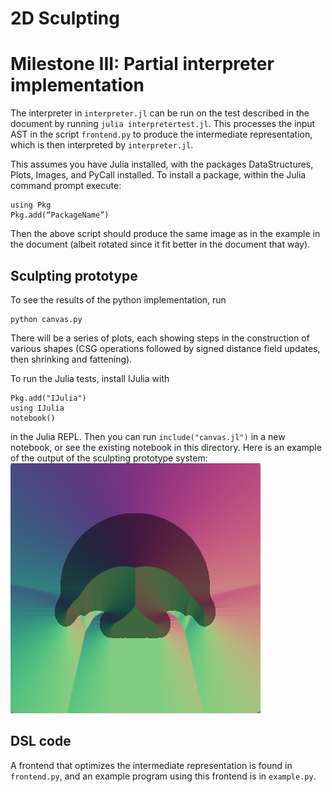# 2D Sculpting


# Milestone III: Partial interpreter implementation
The interpreter in `interpreter.jl` can be run on the test described in the document by running `julia interpretertest.jl`.
This processes the input AST in the script `frontend.py` to produce the intermediate representation, which is then interpreted by `interpreter.jl`.

This assumes you have Julia installed, with the packages DataStructures, Plots, Images, and PyCall installed. To install a package, within the Julia command prompt execute:
```
using Pkg
Pkg.add(“PackageName”)
```
Then the above script should produce the same image as in the example in the document (albeit rotated since it fit better in the document that way).


## Sculpting prototype
To see the results of the python implementation, run
```
python canvas.py
```
There will be a series of plots, each showing steps in the construction of various shapes (CSG operations followed by signed distance field updates, then shrinking and fattening).

To run the Julia tests, install IJulia with
```
Pkg.add("IJulia")
using IJulia
notebook()
```
in the Julia REPL. Then you can run `include("canvas.jl")` in a new notebook, or see the existing notebook in this directory.
Here is an example of the output of the sculpting prototype system:
![Abstract mushroom](step5.jpg)

## DSL code
A frontend that optimizes the intermediate representation is found in `frontend.py`, and an example program using this frontend is in `example.py`.
